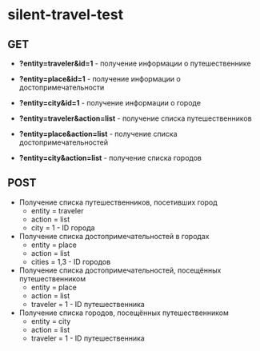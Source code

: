 # silent-travel-test

## GET

+ **?entity=traveler&id=1** - получение информации о путешественнике
+ **?entity=place&id=1** - получение информации о достопримечательности
+ **?entity=city&id=1** - получение информации о городе

+ **?entity=traveler&action=list** - получение списка путешественников
+ **?entity=place&action=list** - получение списка достопримечательностей
+ **?entity=city&action=list** - получение списка городов

## POST

+ Получение списка путешественников, посетивших город
  + entity = traveler
  + action = list
  + city = 1 - ID города
+ Получение списка достопримечательностей в городах
  + entity = place
  + action = list
  + cities = 1,3 - ID городов
+ Получение списка достопримечательностей, посещённых путешественником
  + entity = place
  + action = list
  + traveler = 1 - ID путешественника
+ Получение списка городов, посещённых путешественником
  + entity = city
  + action = list
  + traveler = 1 - ID путешественника
